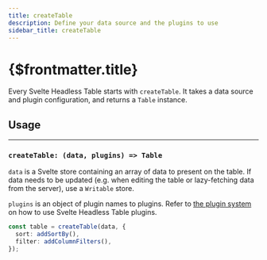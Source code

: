```yaml
---
title: createTable
description: Define your data source and the plugins to use
sidebar_title: createTable
---
```


<script>
  import { useHljs } from '$lib/utils/useHljs';
  useHljs('ts');
</script>

# {$frontmatter.title}

Every Svelte Headless Table starts with `createTable`. It takes a data source and plugin configuration, and returns a `Table` instance.

## Usage

---

### `createTable: (data, plugins) => Table`

`data` is a Svelte store containing an array of data to present on the table. If data needs to be updated (e.g. when editing the table or lazy-fetching data from the server), use a `Writable` store.

`plugins` is an object of plugin names to plugins. Refer to [the plugin system](../plugins/overview.md) on how to use Svelte Headless Table plugins.

```ts
const table = createTable(data, {
  sort: addSortBy(),
  filter: addColumnFilters(),
});
```
